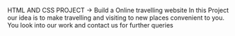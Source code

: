 HTML AND CSS PROJECT -> Build a Online travelling website
In this Project our idea is to make travelling and visiting to new places convenient to you.
You look into our work and contact us for further queries
